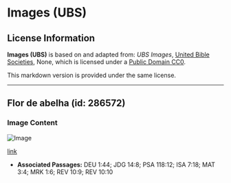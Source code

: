 # Images (UBS)

## License Information

**Images (UBS)** is based on and adapted from: _UBS Images_, [United Bible Societies](https://unitedbiblesocieties.org/), None, which is licensed under a [Public Domain CC0](https://creativecommons.org/public-domain/cc0/).

This markdown version is provided under the same license.



--------------------------------

## Flor de abelha (id: 286572)

### Image Content

![Image](https://cdn.aquifer.bible/aquifer-content/resources/Media/WEB-0068_beesflower.jpg)

[link](https://cdn.aquifer.bible/aquifer-content/resources/Media/WEB-0068_beesflower.jpg)

* **Associated Passages:** DEU 1:44; JDG 14:8; PSA 118:12; ISA 7:18; MAT 3:4; MRK 1:6; REV 10:9; REV 10:10

